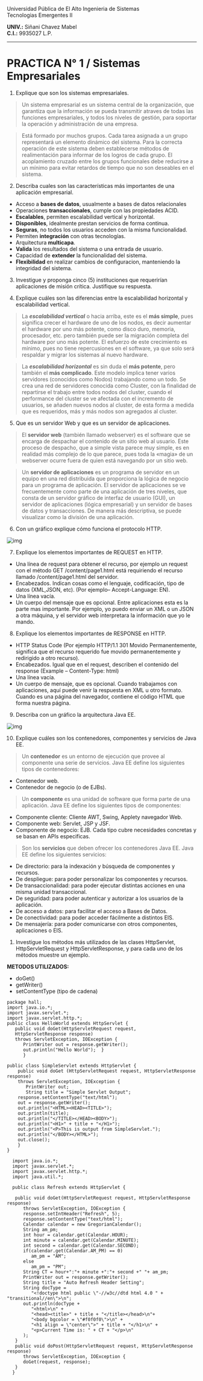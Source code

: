 ﻿Universidad Pública de El Alto
Ingenieria de Sistemas  
Tecnologias Emergentes II  

**UNIV.:** Siñani Chavez Mabel  
**C.I.:** 9935027 L.P.
- - -
# PRACTICA N° 1 / Sistemas Empresariales
1. Explique que son los sistemas empresariales.
>Un sistema empresarial es un sistema central de la organización, que garantiza que la información se pueda transmitir atraves de todas las funciones empresariales, y todos los niveles de gestión, para soportar la operación y administración de una empresa.

>Está formado por muchos grupos. Cada tarea asignada a un grupo representará un elemento dinámico del sistema. Para la correcta operación de este sistema deben establecerse métodos de realimentación para informar de los logros de cada grupo. El acoplamiento cruzado entre los grupos funcionales debe reducirse a un mínimo para evitar retardos de tiempo que no son deseables en el sistema.
2. Describa cuales son las características más importantes de una aplicación empresarial.
 
- Acceso a **bases de datos**, usualmente a bases de datos relacionales 
- Operaciones **transaccionales**, cumple con las propiedades ACID.
- **Escalables**, permiten escalabilidad vertical y horizontal.
- **Disponibles**, idealmente prestan servicios de forma continua.
- **Seguras**, no todos los usuarios acceden con la misma funcionalidad.
- Permiten **integración** con otras tecnologías.
- Arquitectura **multicapa**.
- **Valida** los resultados del sistema o una entrada de usuario.
- Capacidad de **extender** la funcionalidad del sistema.
- **Flexibilidad** en realizar cambios de configuracion, manteniendo la integridad del sistema.
  
3. Investigue y proponga cinco (5) instituciones que requerirían aplicaciones de misión crítica. Justifique su respuesta.

4. Explique cuáles son las diferencias entre la escalabilidad horizontal y escalabilidad vertical.
>La ***escalabilidad vertical*** o hacia arriba, este es el **más simple**, pues significa crecer el hardware de uno de los nodos, es decir aumentar el hardware por uno más potente, como disco duro, memoria, procesador, etc. pero también puede ser la migración completa del hardware por uno más potente. El esfuerzo de este crecimiento es mínimo, pues no tiene repercusiones en el software, ya que solo será respaldar y migrar los sistemas al nuevo hardware.

>La ***escalabilidad horizontal*** es sin duda el **más potente**, pero también el **más complicado**. Este modelo implica tener varios servidores (conocidos como Nodos) trabajando como un todo. Se crea una red de servidores conocida como Cluster, con la finalidad de repartirse el trabajo entre todos nodos del cluster, cuando el performance del cluster se ve afectada con el incremento de usuarios, se añaden nuevos nodos al cluster, de esta forma a medida que es requeridos, más y más nodos son agregados al cluster.
   
5. Que es un servidor Web y que es un servidor de aplicaciones.

>El **servidor web** (también llamado webserver) es el software que se encarga de despachar el contenido de un sitio web al usuario.
Este proceso de despacho, que a simple vista parece muy simple, es en realidad más complejo de lo que parece, pues toda la «magia» de un webserver ocurre fuera de quien está navegando por un sitio web.

>Un **servidor de aplicaciones** es un programa de servidor en un equipo en una red distribuida que proporciona la lógica de negocio para un programa de aplicación. El servidor de aplicaciones se ve frecuentemente como parte de una aplicación de tres niveles, que consta de un servidor gráfico de interfaz de usuario (GUI), un servidor de aplicaciones (lógica empresarial) y un servidor de bases de datos y transacciones. De manera más descriptiva, se puede visualizar como la división de una aplicación.

6. Con un gráfico explique cómo funciona el protocolo HTTP.

![img](..\practica\protocolo.png)

7. Explique los elementos importantes de REQUEST en HTTP.

- Una línea de request para obtener el recurso, por ejemplo un request con el método GET /content/page1.html está requiriendo el recurso llamado /content/page1.html del servidor.
- Encabezados. Indican cosas como el lenguaje, codificación, tipo de datos (XML,JSON, etc). (Por ejemplo– Accept-Language: EN).
- Una línea vacía.
- Un cuerpo del mensaje que es opcional. Entre aplicaciones esta es la parte mas importante. Por ejemplo, yo puedo enviar un XML o un JSON  a otra máquina, y el servidor web interpretara la información que yo le mando.

8. Explique los elementos importantes de RESPONSE en HTTP.

- HTTP Status Code (Por ejemplo HTTP/1.1 301 Movido Permanentemente, significa que el recurso requerido fue movido permanentemente y redirigido a otro recurso).
- Encabezados. Igual que en el request, describen el contenido del response (Example – Content-Type: html)
- Una línea vacía.
- Un cuerpo de mensaje, que es opcional. Cuando trabajamos con aplicaciones, aquí puede venir la respuesta en XML u otro formato. Cuando es una página del navegador, contiene el código HTML que forma nuestra página.
9.  Describa con un gráfico la arquitectura Java EE.

![img](..\practica\arquitectura.png)

10.   Explique cuáles son los contenedores, componentes y servicios de Java EE.
>Un **contenedor** es un entorno de ejecución que provee al componente una serie de servicios.
Java EE define los siguientes tipos de contenedores: 
- Contenedor web.
- Contenedor de negocio (o de EJBs).

>Un **componente** es una unidad de software que forma parte de una aplicación. Java EE define los siguientes tipos de componentes:
- Componente cliente: Cliente AWT, Swing, Applety navegador Web.
- Componente web: Servlet, JSP y JSF.
- Componente de negocio: EJB.
Cada tipo cubre necesidades concretas y se basan en APIs especificas.

> Son los **servicios** que deben ofrecer los contenedores Java EE. Java EE define los siguientes servicios:
- De directorio: para la indexación y búsqueda de componentes y recursos.
- De despliegue: para poder personalizar los componentes y recursos.
- De transaccionalidad: para poder ejecutar distintas acciones en una misma unidad transaccional.
- De seguridad: para poder autenticar y autorizar a los usuarios de la aplicación.
- De acceso a datos: para facilitar el acceso a Bases de Datos.
- De conectividad: para poder acceder fácilmente a distintos EIS.
- De mensajería: para poder comunicarse con otros componentes, aplicaciones o EIS.
1.    Investigue los métodos más utilizados de las clases HttpServlet, HttpServletRequest y HttpServletResponse, y para cada uno de los métodos muestre un ejemplo.

**METODOS UTILIZADOS:**   
- doGet()
- getWriter()
- setContentType (tipo de cadena)
~~~
package hall;
import java.io.*; 
import javax.servlet.*; 
import javax.servlet.http.*;
public class HelloWorld extends HttpServlet {  
   public void doGet(HttpServletRequest request,         
   HttpServletResponse response)      
   throws ServletException, IOException {   
      PrintWriter out = response.getWriter();    
      out.println("Hello World");  } 
      }
~~~
~~~
public class SimpleServlet extends HttpServlet {
    public void doGet (HttpServletRequest request, HttpServletResponse response)
    throws ServletException, IOException {    
       PrintWriter out;    
       String title = "Simple Servlet Output";
    response.setContentType("text/html");   
    out = response.getWriter();    
    out.println("<HTML><HEAD><TITLE>");    
    out.println(title);    
    out.println("</TITLE></HEAD><BODY>");    
    out.println("<H1>" + title + "</H1>");    
    out.println("<P>This is output from SimpleServlet.");    
    out.println("</BODY></HTML>");    
    out.close();    
    } 
}
~~~

~~~
  import java.io.*;
  import javax.servlet.*;
  import javax.servlet.http.*;
  import java.util.*;

  public class Refresh extends HttpServlet {
 
   public void doGet(HttpServletRequest request, HttpServletResponse response)
      throws ServletException, IOException {
      response.setIntHeader("Refresh", 5);
      response.setContentType("text/html");
      Calendar calendar = new GregorianCalendar();
      String am_pm;
      int hour = calendar.get(Calendar.HOUR);
      int minute = calendar.get(Calendar.MINUTE);
      int second = calendar.get(Calendar.SECOND);
      if(calendar.get(Calendar.AM_PM) == 0)
         am_pm = "AM";
      else
         am_pm = "PM";
      String CT = hour+":"+ minute +":"+ second +" "+ am_pm;
      PrintWriter out = response.getWriter();
      String title = "Auto Refresh Header Setting";
      String docType =
         "<!doctype html public \"-//w3c//dtd html 4.0 " + "transitional//en\">\n";
      out.println(docType +
         "<html>\n" +
         "<head><title>" + title + "</title></head>\n"+
         "<body bgcolor = \"#f0f0f0\">\n" +
         "<h1 align = \"center\">" + title + "</h1>\n" +
         "<p>Current Time is: " + CT + "</p>\n"
      );
   }
   public void doPost(HttpServletRequest request, HttpServletResponse response)
      throws ServletException, IOException {
      doGet(request, response);
   }
  }
~~~


